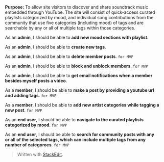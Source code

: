**Purpose:** To allow site visitors to discover and share soundtrack music embedded through YouTube.  The site will consist of quick-access curated playlists categorized by mood, and individual song contributions from the community that use five categories (including mood) of tags and are searchable by any or all of multiple tags within those categories.

As an **admin**, I should be able to **add new mood sections with playlist**.

As an **admin**, I should be able to **create new tags**.

As an **admin**, I should be able to **delete member posts**. `for MVP`

As an **admin**, I should be able to **block and unblock members**. `for MVP`

As an **admin**, I should be able to **get email notifications when a member besides myself posts a video**.

As a **member**, I should be able to **make a post by providing a youtube url and adding tags**. `for MVP`

As a **member**, I should be able to **add new artist categories while tagging a new post**. `for MVP`

As an **end user**, I should be able to **navigate to the curated playlists categorized by mood**. `for MVP`

As an **end user**, I should be able to **search for community posts with any or all of the selected tags, which can include multiple tags from any number of categoroes**. `for MVP` 



> Written with [StackEdit](http://benweet.github.io/stackedit/).